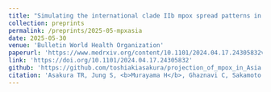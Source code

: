 ```yaml
---
title: "Simulating the international clade IIb mpox spread patterns in Asia, 2023 and onwards"
collection: preprints
permalink: /preprints/2025-05-mpxasia
date: 2025-05-30
venue: 'Bulletin World Health Organization'
paperurl: 'https://www.medrxiv.org/content/10.1101/2024.04.17.24305832v1.full.pdf'
link: 'https://doi.org/10.1101/2024.04.17.24305832'
github: 'https://github.com/toshiakiasakura/projection_of_mpox_in_Asia'
citation: 'Asakura TR, Jung S, <b>Murayama H</b>, Ghaznavi C, Sakamoto H, Teshima A, Miura F, Endo A. (2025) &quot;Simulating the international clade IIb mpox spread patterns in Asia, 2023 and onwards.&quot; <i>Bulletin World Health Organization</i>. 2025.'
---
```

